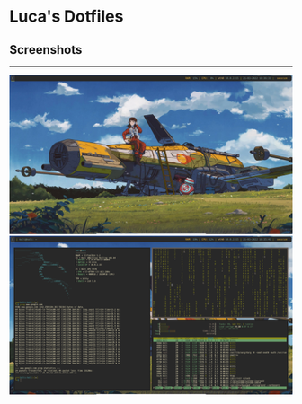 # Luca's Dotfiles

## Screenshots
---
![first](screenshots/rice.jpg)
![second](screenshots/rice2.png)
